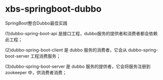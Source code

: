 # xbs-springboot-dubbo
SpringBoot整合Dubbo最佳实践

(1)dubbo-spring-boot-api 是接口工程，dubbo服务的提供者和消费者都会依赖此工程；

(2)dubbo-spring-boot-client 是 dubbo 服务的消费者，它会从 dubbo-spring-boot-server 工程消费服务；

(3)dubbo-spring-boot-server 是 dubbo 服务的提供者，它会将服务注册到 zookeeper 中，供消费者消费；
